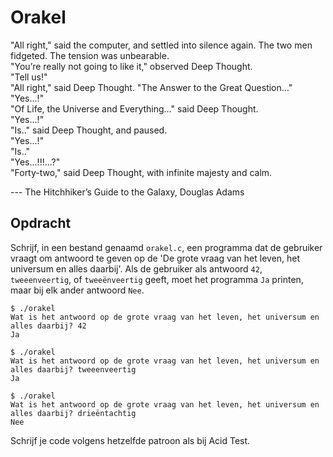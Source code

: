 # Orakel

"All right," said the computer, and settled into silence again. The two men fidgeted. The tension was unbearable.  
"You’re really not going to like it," observed Deep Thought.  
"Tell us!"  
"All right," said Deep Thought. "The Answer to the Great Question…"  
"Yes...!"  
"Of Life, the Universe and Everything…" said Deep Thought.  
"Yes...!"  
"Is.." said Deep Thought, and paused.  
"Yes...!"  
"Is.."  
"Yes...!!!...?"  
"Forty-two," said Deep Thought, with infinite majesty and calm.

--- The Hitchhiker’s Guide to the Galaxy, Douglas Adams

## Opdracht

Schrijf, in een bestand genaamd `orakel.c`, een programma dat de gebruiker vraagt om antwoord te geven op de 'De grote vraag van het leven, het universum en alles daarbij'.
Als de gebruiker als antwoord `42`, `tweeenveertig`, of `tweeënveertig` geeft, moet het programma `Ja` printen, maar bij elk ander antwoord `Nee`.

    $ ./orakel
    Wat is het antwoord op de grote vraag van het leven, het universum en alles daarbij? 42
    Ja

    $ ./orakel
    Wat is het antwoord op de grote vraag van het leven, het universum en alles daarbij? tweeenveertig
    Ja

    $ ./orakel
    Wat is het antwoord op de grote vraag van het leven, het universum en alles daarbij? drieëntachtig
    Nee

Schrijf je code volgens hetzelfde patroon als bij Acid Test.
